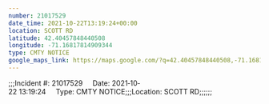 ```yaml
---
number: 21017529
date_time: 2021-10-22T13:19:24+00:00
location: SCOTT RD
latitude: 42.40457848440508
longitude: -71.16817814909344
type: CMTY NOTICE
google_maps_link: https://maps.google.com/?q=42.40457848440508,-71.16817814909344
---
```


;;;Incident #: 21017529     Date: 2021‐10‐22 13:19:24     Type: CMTY NOTICE;;;Location: SCOTT RD;;;;;;

